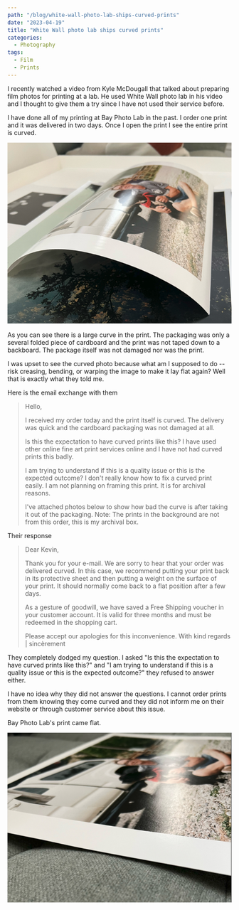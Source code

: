 ```yaml
---
path: "/blog/white-wall-photo-lab-ships-curved-prints"
date: "2023-04-19"
title: "White Wall photo lab ships curved prints"
categories:
  - Photography
tags:
  - Film
  - Prints
---
```


I recently watched a video from Kyle McDougall that talked about preparing film photos for printing at a lab. He used White Wall photo lab in his video and I thought to give them a try since I have not used their service before.

I have done all of my printing at Bay Photo Lab in the past. I order one print and it was delivered in two days. Once I open the print I see the entire print is curved. 

![curved-print](../images/curved-print.PNG)

As you can see there is a large curve in the print. The packaging was only a several folded piece of cardboard and the print was not taped down to a backboard. The package itself was not damaged nor was the print.

I was upset to see the curved photo because what am I supposed to do -- risk creasing, bending, or warping the image to make it lay flat again? Well that is exactly what they told me. 

Here is the email exchange with them


> Hello,
>
>I received my order today and the print itself is curved. The delivery was quick and the cardboard packaging was not damaged at all. 
>
>Is this the expectation to have curved prints like this? I have used other online fine art print services online and I have not had curved prints this badly. 
>
>I am trying to understand if this is a quality issue or this is the expected outcome? I don't really know how to fix a curved print easily. I am not planning on framing this print. It is for archival reasons. 
>
>I've attached photos below to show how bad the curve is after taking it out of the packaging. 
>Note: The prints in the background are not from this order, this is my archival box. 


Their response

>Dear Kevin,
> 
>Thank you for your e-mail. We are sorry to hear that your order was delivered curved. In this case, we recommend putting your print back in its protective sheet and then putting a weight on the surface of your print. It should normally come back to a flat position after a few days. 
> 
>As a gesture of goodwill, we have saved a Free Shipping voucher in your customer account. It is valid for three months and must be redeemed in the shopping cart.
> 
>Please accept our apologies for this inconvenience.
>With kind regards | sincèrement


They completely dodged my question. I asked "Is this the expectation to have curved prints like this?" and "I am trying to understand if this is a quality issue or this is the expected outcome?" they refused to answer either.

I have no idea why they did not answer the questions. I cannot order prints from them knowing they come curved and they did not inform me on their website or through customer service about this issue. 


Bay Photo Lab's print came flat. 

![flat-print](../images/flat-print.PNG)
